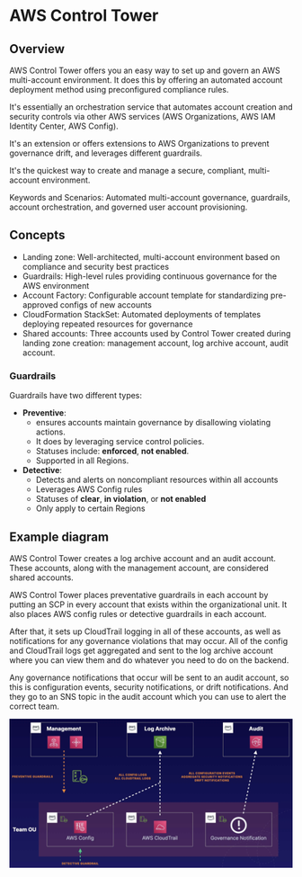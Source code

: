 # AWS Control Tower

## Overview

AWS Control Tower offers you an easy way to set up and govern an AWS multi-account environment. It does this by offering an automated account deployment method
using preconfigured compliance rules.

It's essentially an orchestration service that automates account creation and security controls via other AWS services (AWS Organizations, AWS IAM Identity Center, AWS Config).

It's an extension or offers extensions to AWS Organizations to prevent governance drift, and leverages different guardrails.

It's the quickest way to create and manage a secure, compliant, multi-account environment.

Keywords and Scenarios: Automated multi-account governance, guardrails, account orchestration, and governed user account provisioning.


## Concepts

- Landing zone: Well-architected, multi-account environment based on compliance and security best practices
- Guardrails: High-level rules providing continuous governance for the AWS environment
- Account Factory: Configurable account template for standardizing pre-approved configs of new accounts
- CloudFormation StackSet: Automated deployments of templates deploying repeated resources for governance
- Shared accounts: Three accounts used by Control Tower created during landing zone creation: management account, log archive account, audit account.

### Guardrails

Guardrails have two different types:
- **Preventive**:
  - ensures accounts maintain governance by disallowing violating actions.
  - It does by leveraging service control policies.
  - Statuses include: **enforced**, **not enabled**.
  - Supported in all Regions.
- **Detective**:
  - Detects and alerts on noncompliant resources within all accounts
  - Leverages AWS Config rules
  - Statuses of **clear**, **in violation**, or **not enabled**
  - Only apply to certain Regions


## Example diagram

AWS Control Tower creates a log archive account and an audit account. These accounts, along with the management account, are considered shared accounts.

AWS Control Tower places preventative guardrails in each account by putting an SCP in every account that exists within the organizational unit. It also places AWS config rules or detective guardrails in each account.

After that, it sets up CloudTrail logging in all of these accounts, as well as notifications for any governance violations that may occur. All of the config and CloudTrail logs get aggregated and sent to the log archive account where you can view them and do whatever you need to do on the backend.

Any governance notifications that occur will be sent to an audit account, so this is configuration events, security notifications, or drift notifications. And they go to an SNS topic in the audit account which you can use to alert the correct team.

![](./images/control-tower.png)